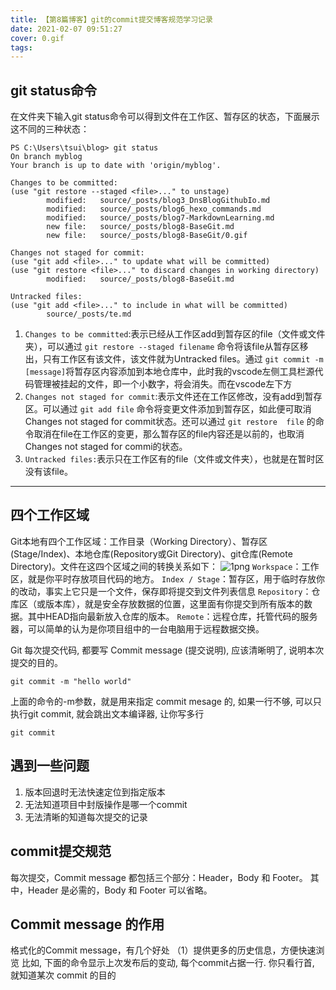 ```yaml
---
title: 【第8篇博客】git的commit提交博客规范学习记录
date: 2021-02-07 09:51:27
cover: 0.gif
tags:
---
```


## git status命令
在文件夹下输入git status命令可以得到文件在工作区、暂存区的状态，下面展示这不同的三种状态：

    PS C:\Users\tsui\blog> git status
    On branch myblog
    Your branch is up to date with 'origin/myblog'.

    Changes to be committed:
    (use "git restore --staged <file>..." to unstage)
            modified:   source/_posts/blog3_DnsBlogGithubIo.md
            modified:   source/_posts/blog6_hexo_commands.md
            modified:   source/_posts/blog7-MarkdownLearning.md
            new file:   source/_posts/blog8-BaseGit.md
            new file:   source/_posts/blog8-BaseGit/0.gif

    Changes not staged for commit:
    (use "git add <file>..." to update what will be committed)
    (use "git restore <file>..." to discard changes in working directory)
            modified:   source/_posts/blog8-BaseGit.md

    Untracked files:
    (use "git add <file>..." to include in what will be committed)
            source/_posts/te.md

1. `Changes to be committed`:表示已经从工作区add到暂存区的file（文件或文件夹），可以通过 `git restore --staged filename` 命令将该file从暂存区移出，只有工作区有该文件，该文件就为Untracked files。通过 `git commit -m [message]`将暂存区内容添加到本地仓库中，此时我的vscode左侧工具栏源代码管理被挂起的文件，即一个小数字，将会消失。而在vscode左下方
2. `Changes not staged for commit`:表示文件还在工作区修改，没有add到暂存区。可以通过 `git add file` 命令将变更文件添加到暂存区，如此便可取消Changes not staged for commit状态。还可以通过 `git restore  file` 的命令取消在file在工作区的变更，那么暂存区的file内容还是以前的，也取消Changes not staged for commi的状态。
3. `Untracked files:`表示只在工作区有的file（文件或文件夹），也就是在暂时区没有该file。

---




## 四个工作区域
Git本地有四个工作区域：工作目录（Working Directory）、暂存区(Stage/Index)、本地仓库(Repository或Git Directory)、git仓库(Remote Directory)。文件在这四个区域之间的转换关系如下：
![1png](1.png)
`Workspace`：工作区，就是你平时存放项目代码的地方。
`Index / Stage`：暂存区，用于临时存放你的改动，事实上它只是一个文件，保存即将提交到文件列表信息
`Repository`：仓库区（或版本库），就是安全存放数据的位置，这里面有你提交到所有版本的数据。其中HEAD指向最新放入仓库的版本。
`Remote`：远程仓库，托管代码的服务器，可以简单的认为是你项目组中的一台电脑用于远程数据交换。

Git 每次提交代码, 都要写 Commit message (提交说明), 应该清晰明了, 说明本次提交的目的。

    git commit -m "hello world"

上面的命令的-m参数，就是用来指定 commit mesage 的, 如果一行不够, 可以只执行git commit, 就会跳出文本编译器, 让你写多行

    git commit





## 遇到一些问题
1. 版本回退时无法快速定位到指定版本
2. 无法知道项目中封版操作是哪一个commit
3. 无法清晰的知道每次提交的记录

## commit提交规范
每次提交，Commit message 都包括三个部分：Header，Body 和 Footer。
其中，Header 是必需的，Body 和 Footer 可以省略。

## Commit message 的作用
格式化的Commit message，有几个好处
（1）提供更多的历史信息，方便快速浏览
比如, 下面的命令显示上次发布后的变动, 每个commit占据一行. 你只看行首, 就知道某次 commit 的目的